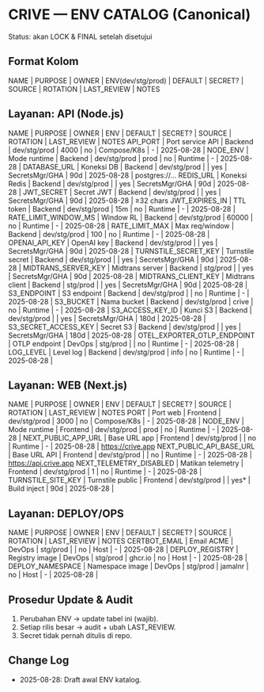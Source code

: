 # CRIVE — ENV CATALOG (Canonical)
Status: akan LOCK & FINAL setelah disetujui

## Format Kolom
NAME | PURPOSE | OWNER | ENV(dev/stg/prod) | DEFAULT | SECRET? | SOURCE | ROTATION | LAST_REVIEW | NOTES

## Layanan: API (Node.js)
NAME | PURPOSE | OWNER | ENV | DEFAULT | SECRET? | SOURCE | ROTATION | LAST_REVIEW | NOTES
API_PORT | Port service API | Backend | dev/stg/prod | 4000 | no | Compose/K8s | - | 2025-08-28 |
NODE_ENV | Mode runtime | Backend | dev/stg/prod | prod | no | Runtime | - | 2025-08-28 |
DATABASE_URL | Koneksi DB | Backend | dev/stg/prod |  | yes | SecretsMgr/GHA | 90d | 2025-08-28 | postgres://…
REDIS_URL | Koneksi Redis | Backend | dev/stg/prod |  | yes | SecretsMgr/GHA | 90d | 2025-08-28 |
JWT_SECRET | Secret JWT | Backend | dev/stg/prod |  | yes | SecretsMgr/GHA | 90d | 2025-08-28 | ≥32 chars
JWT_EXPIRES_IN | TTL token | Backend | dev/stg/prod | 15m | no | Runtime | - | 2025-08-28 |
RATE_LIMIT_WINDOW_MS | Window RL | Backend | dev/stg/prod | 60000 | no | Runtime | - | 2025-08-28 |
RATE_LIMIT_MAX | Max req/window | Backend | dev/stg/prod | 100 | no | Runtime | - | 2025-08-28 |
OPENAI_API_KEY | OpenAI key | Backend | dev/stg/prod |  | yes | SecretsMgr/GHA | 90d | 2025-08-28 |
TURNSTILE_SECRET_KEY | Turnstile secret | Backend | dev/stg/prod |  | yes | SecretsMgr/GHA | 90d | 2025-08-28 |
MIDTRANS_SERVER_KEY | Midtrans server | Backend | stg/prod |  | yes | SecretsMgr/GHA | 90d | 2025-08-28 |
MIDTRANS_CLIENT_KEY | Midtrans client | Backend | stg/prod |  | yes | SecretsMgr/GHA | 90d | 2025-08-28 |
S3_ENDPOINT | S3 endpoint | Backend | dev/stg/prod |  | no | Runtime | - | 2025-08-28 |
S3_BUCKET | Nama bucket | Backend | dev/stg/prod | crive | no | Runtime | - | 2025-08-28 |
S3_ACCESS_KEY_ID | Kunci S3 | Backend | dev/stg/prod |  | yes | SecretsMgr/GHA | 180d | 2025-08-28 |
S3_SECRET_ACCESS_KEY | Secret S3 | Backend | dev/stg/prod |  | yes | SecretsMgr/GHA | 180d | 2025-08-28 |
OTEL_EXPORTER_OTLP_ENDPOINT | OTLP endpoint | DevOps | stg/prod |  | no | Runtime | - | 2025-08-28 |
LOG_LEVEL | Level log | Backend | dev/stg/prod | info | no | Runtime | - | 2025-08-28 |

## Layanan: WEB (Next.js)
NAME | PURPOSE | OWNER | ENV | DEFAULT | SECRET? | SOURCE | ROTATION | LAST_REVIEW | NOTES
PORT | Port web | Frontend | dev/stg/prod | 3000 | no | Compose/K8s | - | 2025-08-28 |
NODE_ENV | Mode runtime | Frontend | dev/stg/prod | prod | no | Runtime | - | 2025-08-28 |
NEXT_PUBLIC_APP_URL | Base URL app | Frontend | dev/stg/prod |  | no | Runtime | - | 2025-08-28 | https://crive.app
NEXT_PUBLIC_API_BASE_URL | Base URL API | Frontend | dev/stg/prod |  | no | Runtime | - | 2025-08-28 | https://api.crive.app
NEXT_TELEMETRY_DISABLED | Matikan telemetry | Frontend | dev/stg/prod | 1 | no | Runtime | - | 2025-08-28 |
TURNSTILE_SITE_KEY | Turnstile public | Frontend | dev/stg/prod |  | yes* | Build inject | 90d | 2025-08-28 |

## Layanan: DEPLOY/OPS
NAME | PURPOSE | OWNER | ENV | DEFAULT | SECRET? | SOURCE | ROTATION | LAST_REVIEW | NOTES
CERTBOT_EMAIL | Email ACME | DevOps | stg/prod |  | no | Host | - | 2025-08-28 |
DEPLOY_REGISTRY | Registry image | DevOps | stg/prod | ghcr.io | no | Host | - | 2025-08-28 |
DEPLOY_NAMESPACE | Namespace image | DevOps | stg/prod | jamalnr | no | Host | - | 2025-08-28 |

## Prosedur Update & Audit
1) Perubahan ENV → update tabel ini (wajib).  
2) Setiap rilis besar → audit + ubah LAST_REVIEW.  
3) Secret tidak pernah ditulis di repo.

## Change Log
- 2025-08-28: Draft awal ENV katalog.
